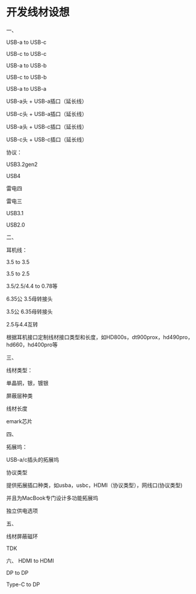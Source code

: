 # 开发线材设想
一、

USB-a to USB-c

USB-c to USB-c

USB-a to USB-b

USB-c to USB-b

USB-a to USB-a

USB-a头 + USB-a插口（延长线）

USB-c头 + USB-a插口（延长线）

USB-a头 + USB-c插口（延长线）

USB-c头 + USB-c插口（延长线）

协议：

USB3.2gen2

USB4

雷电四

雷电三

USB3.1

USB2.0

二、

耳机线：

3.5 to 3.5

3.5 to 2.5

3.5/2.5/4.4 to 0.78等

6.35公 3.5母转接头

3.5公 6.35母转接头

2.5与4.4互转

根据耳机接口定制线材接口类型和长度，如HD800s，dt900prox，hd490pro，hd660，hd400pro等

三、

线材类型：

单晶铜，银，镀银

屏蔽层种类

线材长度

emark芯片

四、

拓展坞：

USB-a/c插头的拓展坞

协议类型

提供拓展插口种类，如usba，usbc，HDMI（协议类型），网线口(协议类型)

并且为MacBook专门设计多功能拓展坞

独立供电选项

五、

线材屏蔽磁环

TDK

六、
HDMI to HDMI

DP to DP

Type-C to DP